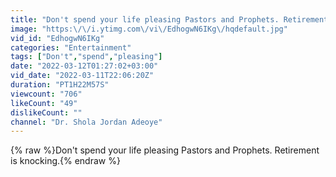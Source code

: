 ```yaml
---
title: "Don't spend your life pleasing Pastors and Prophets. Retirement is knocking."
image: "https:\/\/i.ytimg.com\/vi\/EdhogwN6IKg\/hqdefault.jpg"
vid_id: "EdhogwN6IKg"
categories: "Entertainment"
tags: ["Don't","spend","pleasing"]
date: "2022-03-12T01:27:02+03:00"
vid_date: "2022-03-11T22:06:20Z"
duration: "PT1H22M57S"
viewcount: "706"
likeCount: "49"
dislikeCount: ""
channel: "Dr. Shola Jordan Adeoye"
---
```

{% raw %}Don't spend your life pleasing Pastors and Prophets. Retirement is knocking.{% endraw %}
